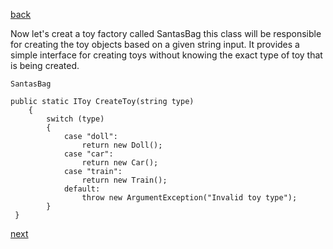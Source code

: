 [back](./page05.md)

Now let's creat a toy factory called SantasBag this class will be responsible for creating the toy objects based on a given string input. It provides a simple interface for creating toys without knowing the exact type of toy that is being created.

```
SantasBag
```


```
public static IToy CreateToy(string type)
    {
        switch (type)
        {
            case "doll":
                return new Doll();
            case "car":
                return new Car();
            case "train":
                return new Train();
            default:
                throw new ArgumentException("Invalid toy type");
        }
 }

```

[next](./page07.md)

